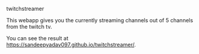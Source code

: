 twitchstreamer


This webapp gives you the currently streaming channels out of 5 channels from the twitch tv.

You can see the result at https://sandeepyadav097.github.io/twitchstreamer/.
